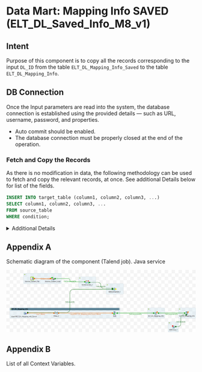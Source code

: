 # Data Mart: Mapping Info SAVED (ELT_DL_Saved_Info_M8_v1)

## Intent
Purpose of this component is to copy all the records corresponding to the input `DL_ID` from the table `ELT_DL_Mapping_Info_Saved` to the table `ELT_DL_Mapping_Info`.



## DB Connection 

Once the Input parameters are read into the system, the database connection is established using the provided details — such as URL, username, password, and properties. 

 - Auto commit should be enabled.
 - The database connection must be properly closed at the end of the operation.

### Fetch and Copy the Records
As there is no modification in data, the following methodology can be used to fetch and copy the relevant records, at once. See additional Details below for list of the fields.
```sql
INSERT INTO target_table (column1, column2, column3, ...)
SELECT column1, column2, column3, ...
FROM source_table
WHERE condition;
```

<details>
<summary>Additional Details</summary>

In the talend job, following fields are fetched and copied

```sql
"SELECT 
  `ELT_DL_Mapping_Info_Saved`.`DL_Id`, 
  `ELT_DL_Mapping_Info_Saved`.`DL_Name`, 
  `ELT_DL_Mapping_Info_Saved`.`DL_Column_Names`, 
  `ELT_DL_Mapping_Info_Saved`.`Constraints`, 
  `ELT_DL_Mapping_Info_Saved`.`DL_Data_Types`, 
  `ELT_DL_Mapping_Info_Saved`.`Column_Type`, 
  `ELT_DL_Mapping_Info_Saved`.`Added_Date`, 
  `ELT_DL_Mapping_Info_Saved`.`Added_User`, 
  `ELT_DL_Mapping_Info_Saved`.`Updated_Date`, 
  `ELT_DL_Mapping_Info_Saved`.`Updated_User`
FROM `ELT_DL_Mapping_Info_Saved`
where DL_Id='"+context.DL_Id+"'"
```
Before inserting the records, all existing relevant records are purged.

```sql
     "Delete from ELT_DL_Mapping_Info  where DL_Id='"+context.DL_Id+"'"
```
There is direct copies of all the fields fectched from the DB in the previous Step into the table `ELT_DL_Mapping_Info`. 


The schematic of the job is shown in the [attached diagram](#appendix-a).

</details>

## Appendix A

Schematic diagram of the component (Talend job). Java service 

![schematic diagram](./ELT_DL_Saved_Info_M8_v1_0.png "ELT_DL_Saved_Info_M8_v1")


## Appendix B

List of all Context Variables.


                                                      




